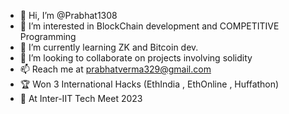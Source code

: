 - 👋 Hi, I’m @Prabhat1308
- 👀 I’m interested in BlockChain development and COMPETITIVE Programming
- 🌱 I’m currently learning ZK and Bitcoin dev.
- 💞️ I’m looking to collaborate on projects involving solidity 
- 📫 Reach me at prabhatverma329@gmail.com
- 🏆 Won 3 International Hacks (EthIndia , EthOnline , Huffathon)
- 🥈 At Inter-IIT Tech Meet 2023 
<!---
Prabhat1308/Prabhat1308 is a ✨ special ✨ repository because its `README.md` (this file) appears on your GitHub profile.
You can click the Preview link to take a look at your changes.
--->
